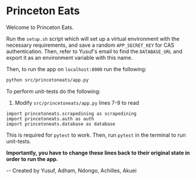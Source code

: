 # Princeton Eats

Welcome to Princeton Eats.

Run the `setup.sh` script which will set up a virtual environment with the necessary requirements, and save a random `APP_SECRET_KEY` for CAS authentication. Then, refer to Yusuf's email to find the `DATABASE_URL` and export it as an environment variable with this name.

Then, to run the app on `localhost:8000` run the following:

```bash
python src/princetoneats/app.py
```

To perform unit-tests do the following:

1. Modify `src/princetoneats/app.py` lines 7-9 to read

```
import princetoneats.scrapedining as scrapedining
import princetoneats.auth as auth
import princetoneats.database as database
```

This is required for `pytest` to work. Then, run `pytest` in the terminal to run unit-tests.

**Importantly, you have to change these lines back to their original state in order to run the app.**

--
Created by Yusuf, Adham, Ndongo, Achilles, Akuei
